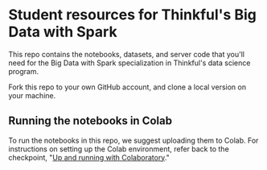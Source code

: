 # Student resources for Thinkful's Big Data with Spark

This repo contains the notebooks, datasets, and server code that you'll need for the Big Data with Spark specialization in Thinkful's data science program.

Fork this repo to your own GitHub account, and clone a local version on your machine.

## Running the notebooks in Colab

To run the notebooks in this repo, we suggest uploading them to Colab. For instructions on setting up the Colab environment, refer back to the checkpoint, "[Up and running with Colaboratory](https://courses.thinkful.com/dsbc-big-data-spark-v1/checkpoint/3)."
